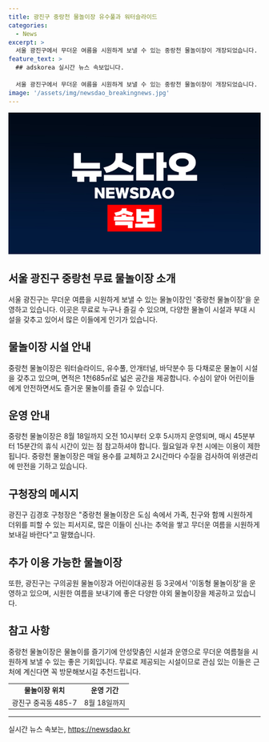 ```yaml
---
title: 광진구 중랑천 물놀이장 유수풀과 워터슬라이드
categories:
  - News
excerpt: >
  서울 광진구에서 무더운 여름을 시원하게 보낼 수 있는 중랑천 물놀이장이 개장되었습니다. 면적 1천685㎡에는 워터슬라이드, 유수풀, 안개터널, 바닥분수 등 30개의 물놀이시설이 마련되어 있으며, 얕은 수심으로 어린이들에게도 안전하고 즐거운 물놀이를 즐길 수 있습니다. 이용 시간은 오전 10시부터 오후 5시까지이며, 매시 45분부터 15분간 휴식 시간이 제공됩니다. 또한, 구청은 다른 야외 물놀이장도 운영할 예정이니 가족과 친구들과 함께 무더운 여름을 시원하게 보낼 수 있는 좋은 기회입니다.
feature_text: >
  ## adskorea 실시간 뉴스 속보입니다.

  서울 광진구에서 무더운 여름을 시원하게 보낼 수 있는 중랑천 물놀이장이 개장되었습니다. 면적 1천685㎡에는 워터슬라이드, 유수풀, 안개터널, 바닥분수 등 30개의 물놀이시설이 마련되어 있으며, 얕은 수심으로 어린이들에게도 안전하고 즐거운 물놀이를 즐길 수 있습니다. 이용 시간은 오전 10시부터 오후 5시까지이며, 매시 45분부터 15분간 휴식 시간이 제공됩니다. 또한, 구청은 다른 야외 물놀이장도 운영할 예정이니 가족과 친구들과 함께 무더운 여름을 시원하게 보낼 수 있는 좋은 기회입니다.
image: '/assets/img/newsdao_breakingnews.jpg'
---
```


<p><img src="/assets/img/newsdao_breakingnews.jpg" alt="adskorea 속보" /></p>

<h2 data-ke-size="size26">서울 광진구 중랑천 무료 물놀이장 소개</h2>

<p data-ke-size="size16">서울 광진구는 무더운 여름을 시원하게 보낼 수 있는 물놀이장인 '중랑천 물놀이장'을 운영하고 있습니다. 이곳은 무료로 누구나 즐길 수 있으며, 다양한 물놀이 시설과 부대 시설을 갖추고 있어서 많은 이들에게 인기가 있습니다.</p>

<h2 data-ke-size="size24">물놀이장 시설 안내</h2>

<p data-ke-size="size16">중랑천 물놀이장은 워터슬라이드, 유수풀, 안개터널, 바닥분수 등 다채로운 물놀이 시설을 갖추고 있으며, 면적은 1천685㎡로 넓은 공간을 제공합니다. 수심이 얕아 어린이들에게 안전하면서도 즐거운 물놀이를 즐길 수 있습니다.</p>

<h2 data-ke-size="size24">운영 안내</h2>

<p data-ke-size="size16">중랑천 물놀이장은 8월 18일까지 오전 10시부터 오후 5시까지 운영되며, 매시 45분부터 15분간의 휴식 시간이 있는 점 참고하셔야 합니다. 월요일과 우천 시에는 이용이 제한됩니다. 중랑천 물놀이장은 매일 용수를 교체하고 2시간마다 수질을 검사하여 위생관리에 만전을 기하고 있습니다.</p>

<h2 data-ke-size="size24">구청장의 메시지</h2>

<p data-ke-size="size16">광진구 김경호 구청장은 "중랑천 물놀이장은 도심 속에서 가족, 친구와 함께 시원하게 더위를 피할 수 있는 피서지로, 많은 이들이 신나는 추억을 쌓고 무더운 여름을 시원하게 보내길 바란다"고 말했습니다.</p>

<h2 data-ke-size="size24">추가 이용 가능한 물놀이장</h2>

<p data-ke-size="size16">또한, 광진구는 구의공원 물놀이장과 어린이대공원 등 3곳에서 '이동형 물놀이장'을 운영하고 있으며, 시원한 여름을 보내기에 좋은 다양한 야외 물놀이장을 제공하고 있습니다.</p>

<h2 data-ke-size="size24">참고 사항</h2>

<p data-ke-size="size16">중랑천 물놀이장은 물놀이를 즐기기에 안성맞춤인 시설과 운영으로 무더운 여름철을 시원하게 보낼 수 있는 좋은 기회입니다. 무료로 제공되는 시설이므로 관심 있는 이들은 근처에 계신다면 꼭 방문해보시길 추천드립니다.</p>

<table>
  <tr>
    <td style="text-align: center; height: 17px;"><b>물놀이장 위치</b></td>
    <td style="text-align: center; height: 17px;"><b>운영 기간</b></td>
  </tr>
  <tr>
    <td style="text-align: center; height: 17px;">광진구 중곡동 485-7</td>
    <td style="text-align: center; height: 17px;">8월 18일까지</td>
  </tr>
</table>

<hr>
실시간 뉴스 속보는, <a href="https://newsdao.kr" rel="dofollow">https://newsdao.kr</a>


